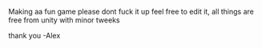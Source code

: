 Making aa fun game
please dont fuck it up
feel free to edit it, all things are free from unity with minor tweeks

thank you
-Alex
